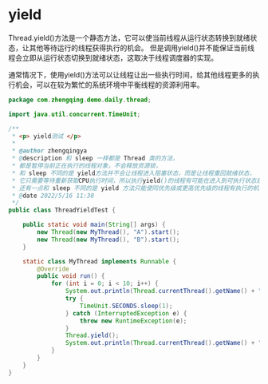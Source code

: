 # yield

Thread.yield()方法是一个静态方法，它可以使当前线程从运行状态转换到就绪状态，让其他等待运行的线程获得执行的机会。
但是调用yield()并不能保证当前线程会立即从运行状态切换到就绪状态，这取决于线程调度器的实现。

通常情况下，使用yield()方法可以让线程让出一些执行时间，给其他线程更多的执行机会，可以在较为繁忙的系统环境中平衡线程的资源利用率。

```java
package com.zhengqing.demo.daily.thread;

import java.util.concurrent.TimeUnit;

/**
 * <p> yield测试 </p>
 *
 * @author zhengqingya
 * @description 和 sleep 一样都是 Thread 类的方法，
 * 都是暂停当前正在执行的线程对象，不会释放资源锁，
 * 和 sleep 不同的是 yield方法并不会让线程进入阻塞状态，而是让线程重回就绪状态，
 * 它只需要等待重新获取CPU执行时间，所以执行yield()的线程有可能在进入到可执行状态后马上又被执行。
 * 还有一点和 sleep 不同的是 yield 方法只能使同优先级或更高优先级的线程有执行的机会
 * @date 2022/5/16 11:38
 */
public class ThreadYieldTest {

    public static void main(String[] args) {
        new Thread(new MyThread(), "A").start();
        new Thread(new MyThread(), "B").start();
    }

    static class MyThread implements Runnable {
        @Override
        public void run() {
            for (int i = 0; i < 10; i++) {
                System.out.println(Thread.currentThread().getName() + " start " + i);
                try {
                    TimeUnit.SECONDS.sleep(1);
                } catch (InterruptedException e) {
                    throw new RuntimeException(e);
                }
                Thread.yield();
                System.out.println(Thread.currentThread().getName() + " end  " + i);
            }
        }
    }
}
```

